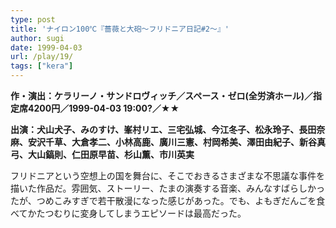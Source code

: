```yaml
---
type: post
title: 'ナイロン100℃『薔薇と大砲〜フリドニア日記#2〜』'
author: sugi
date: 1999-04-03
url: /play/19/
tags: ["kera"]
---
```

**作・演出：ケラリーノ・サンドロヴィッチ／スペース・ゼロ(全労済ホール)／指定席4200円／1999-04-03 19:00?／★★**

**出演：犬山犬子、みのすけ、峯村リエ、三宅弘城、今江冬子、松永玲子、長田奈麻、安沢千草、大倉孝二、小林高鹿、廣川三憲、村岡希美、澤田由紀子、新谷真弓、大山鎬則、仁田原早苗、杉山薫、市川英実**

フリドニアという空想上の国を舞台に、そこでおきるさまざまな不思議な事件を描いた作品だ。雰囲気、ストーリー、たまの演奏する音楽、みんなすばらしかったが、つめこみすぎで若干散漫になった感じがあった。でも、よもぎだんごを食べてかたつむりに変身してしまうエピソードは最高だった。

